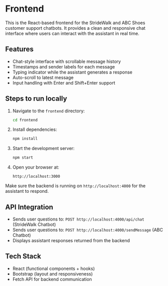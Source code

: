 # Frontend

This is the React-based frontend for the StrideWalk and ABC Shoes customer support chatbots. It provides a clean and responsive chat interface where users can interact with the assistant in real time.

## Features

- Chat-style interface with scrollable message history
- Timestamps and sender labels for each message
- Typing indicator while the assistant generates a response
- Auto-scroll to latest message
- Input handling with Enter and Shift+Enter support

## Steps to run locally

1. Navigate to the `frontend` directory:
   ```bash
   cd frontend
   ```

2. Install dependencies:
   ```bash
   npm install
   ```

3. Start the development server:
   ```bash
   npm start
   ```

4. Open your browser at:
   ```
   http://localhost:3000
   ```

Make sure the backend is running on `http://localhost:4000` for the assistant to respond.

## API Integration

- Sends user questions to: `POST http://localhost:4000/api/chat` (StrideWalk Chatbot)
- Sends user questions to: `POST http://localhost:4000/sendMessage` (ABC Chatbot)
- Displays assistant responses returned from the backend

## Tech Stack

- React (functional components + hooks)
- Bootstrap (layout and responsiveness)
- Fetch API for backend communication
